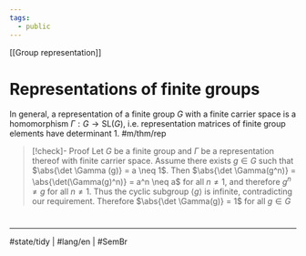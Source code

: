 ```yaml
---
tags:
  - public
---
```

[[Group representation]]
# Representations of finite groups

In general, a representation of a finite group $G$ with a finite carrier space is a homomorphism $\Gamma : G \to \mathrm{SL}(G)$,
i.e. representation matrices of finite group elements have determinant 1. #m/thm/rep 

> [!check]- Proof
> Let $G$ be a finite group and $\Gamma$ be a representation thereof with finite carrier space.
> Assume there exists $g \in G$ such that $\abs{\det \Gamma (g)} = a \neq 1$.
> Then $\abs{\det \Gamma(g^n)} = \abs{\det(\Gamma(g)^n)} = a^n \neq a$ for all $n \neq 1$, and therefore $g^n \neq g$ for all $n \neq 1$.
> Thus the cyclic subgroup $\langle g \rangle$ is infinite, contradicting our requirement. 
> Therefore $\abs{\det \Gamma(g)} = 1$ for all $g \in G$
> <span class="QED"/>


#
---
#state/tidy | #lang/en | #SemBr
